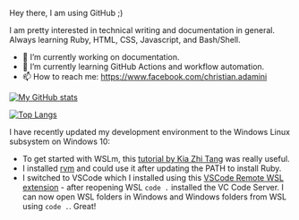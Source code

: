 Hey there, I am using GitHub ;) 

I am pretty interested in technical writing and documentation in general. Always learning Ruby, HTML, CSS, Javascript, and Bash/Shell.

- 🔭 I’m currently working on documentation.
- 🌱 I’m currently learning GitHub Actions and workflow automation.
- 📫 How to reach me: https://www.facebook.com/christian.adamini

[![My GitHub stats](https://github-readme-stats.vercel.app/api?username=cadamini&count_private=true)](https://github.com/anuraghazra/github-readme-stats)

[![Top Langs](https://github-readme-stats.vercel.app/api/top-langs/?username=cadamini&layout=compact)](https://github.com/anuraghazra/github-readme-stats)

I have recently updated my development environment to the Windows Linux subsystem on Windows 10:   

- To get started with WSLm, this [tutorial by Kia Zhi Tang](https://kiazhi.github.io/blog/Working-with-Jekyll-and-Ruby-on-Windows-for-GitHub-Pages/) was really useful. 
- I installed [rvm](https://rvm.io/rvm/install) and could use it after updating the PATH to install Ruby. 
- I switched to VSCode which I installed using this [VSCode Remote WSL extension](https://code.visualstudio.com/docs/remote/wsl-tutorial) - after reopening WSL `code .` installed the VC Code Server. I can now open WSL folders in Windows and Windows folders from WSL using `code .`. Great!


